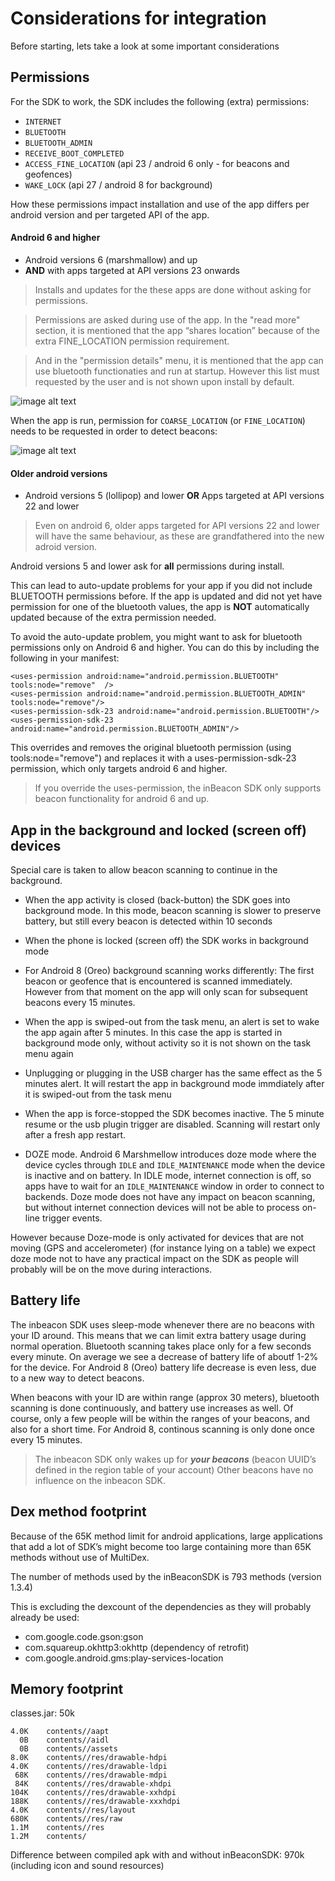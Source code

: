 # Considerations for integration

Before starting, lets take a look at some important considerations

## Permissions 

For the SDK to work, the SDK includes the following (extra) permissions:

* `INTERNET`
* `BLUETOOTH`
* `BLUETOOTH_ADMIN`
* `RECEIVE_BOOT_COMPLETED`
* `ACCESS_FINE_LOCATION`  (api 23 / android 6 only - for beacons and geofences)
* `WAKE_LOCK` (api 27 / android 8 for background)

How these permissions impact installation and use of the app differs per android version and per targeted API of the app.

#### Android 6 and higher
* Android versions 6 (marshmallow) and up
* **AND** with apps targeted at API versions 23 onwards

>Installs and updates for the these apps are done without asking for permissions. 

>Permissions are asked during use of the app. In the "read more" section, it is mentioned that the app “shares location” because of the extra FINE\_LOCATION permission requirement.

>And in the "permission details" menu, it is mentioned that the app can use bluetooth functionaties and run at startup. However this list must requested by the user and is not shown upon install by default.

![image alt text](image_2.png)

When the app is run, permission for `COARSE_LOCATION` (or `FINE_LOCATION`) needs to be requested in order to detect beacons:

![image alt text](image_3.png)

#### Older android versions
* Android versions 5 (lollipop) and lower **OR** Apps targeted at API versions 22 and lower

>Even on android 6, older apps targeted for API versions 22 and lower will have the same behaviour, as these are grandfathered into the new adroid version.
	
Android versions 5 and lower ask for **all** permissions during install. 

This can lead to auto-update problems for your app if you did not include BLUETOOTH permissions before. If the app is updated and did not yet have permission for one of the bluetooth values, the app is **NOT** automatically updated because of the extra permission needed. 


To avoid the auto-update problem, you might want to ask for bluetooth permissions only on Android 6 and higher. You can do this by including the following in your manifest:

```
<uses-permission android:name="android.permission.BLUETOOTH" tools:node="remove"  />
<uses-permission android:name="android.permission.BLUETOOTH_ADMIN" tools:node="remove"/>
<uses-permission-sdk-23 android:name="android.permission.BLUETOOTH"/>
<uses-permission-sdk-23 android:name="android.permission.BLUETOOTH_ADMIN"/>
```

This overrides and removes the original bluetooth permission (using tools:node="remove") and replaces it with a uses-permission-sdk-23 permission, which only targets android 6 and higher. 

>If you override the uses-permission, the inBeacon SDK only supports beacon functionality for android 6 and up.





## App in the background and locked (screen off) devices

Special care is taken to allow beacon scanning to continue in the background. 

* When the app activity is closed (back-button) the SDK goes into background mode. In this mode, beacon scanning is slower to preserve battery, but still every beacon is detected within 10 seconds

* When the phone is locked (screen off) the SDK works in background mode

* For Android 8 (Oreo) background scanning works differently: The first beacon or geofence that is encountered is scanned immediately. However from that moment on the app will only scan for subsequent beacons every 15 minutes.

* When the app is swiped-out from the task menu, an alert is set to wake the app again after 5 minutes. In this case the app is started in background mode only, without activity so it is not shown on the task menu again

* Unplugging or plugging in the USB charger has the same effect as the 5 minutes alert. It will restart the app in background mode immdiately after it is swiped-out from the task menu

* When the app is force-stopped the SDK becomes inactive. The 5 minute resume or the usb plugin trigger are disabled. Scanning will restart only after a fresh app restart.

* DOZE mode. Android 6 Marshmellow introduces doze mode where the device cycles through `IDLE` and `IDLE_MAINTENANCE` mode when the device is inactive and on battery. In IDLE mode, internet connection is off, so apps have to wait for an `IDLE_MAINTENANCE` window in order to connect to backends. Doze mode does not have any impact on beacon scanning, but without internet connection devices will not be able to process on-line trigger events.

However because Doze-mode is only activated for devices that are not moving (GPS and accelerometer) (for instance lying on a table) we expect doze mode not to have any practical impact on the SDK as people will probably will be on the move during interactions.  

## Battery life

The inbeacon SDK uses sleep-mode whenever there are no beacons with your ID around. This means that we can limit extra battery usage during normal operation. Bluetooth scanning takes place only for a few seconds every minute. On average we see a decrease of battery life of aboutf 1-2% for the device. For Android 8 (Oreo) battery life decrease is even less, due to a new way to detect beacons.

When beacons with your ID are within range (approx 30 meters),  bluetooth scanning is done continuously, and battery use increases as well. Of course, only a few people will be within the ranges of your beacons, and also for a short time. For Android 8, continous scanning is only done once every 15 minutes.

>The inbeacon SDK only wakes up for **_your beacons_** (beacon UUID’s defined in the region table of your account)  Other beacons have no influence on the inbeacon SDK.

## Dex method footprint

Because of the 65K method limit for android applications, large applications that add a lot of SDK’s might become too large containing more than 65K methods without use of MultiDex.

The number of methods used by the inBeaconSDK is 793 methods (version 1.3.4)

This is excluding the dexcount of the dependencies as they will probably already be used:

 *   com.google.code.gson:gson
 *   com.squareup.okhttp3:okhttp  (dependency of retrofit)
 *   com.google.android.gms:play-services-location

## Memory footprint

classes.jar: 50k

```
4.0K	contents//aapt
  0B	contents//aidl
  0B	contents//assets
8.0K	contents//res/drawable-hdpi
4.0K	contents//res/drawable-ldpi
 68K	contents//res/drawable-mdpi
 84K	contents//res/drawable-xhdpi
104K	contents//res/drawable-xxhdpi
188K	contents//res/drawable-xxxhdpi
4.0K	contents//res/layout
680K	contents//res/raw
1.1M	contents//res
1.2M	contents/
```
Difference between compiled apk with and without inBeaconSDK: 970k (including icon and sound resources)

